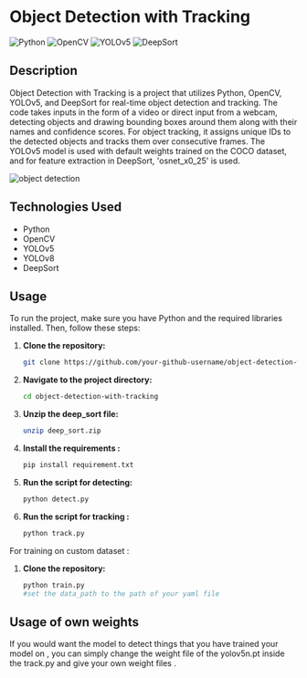 # Object Detection with Tracking

![Python](https://img.shields.io/badge/Python-3776AB?style=flat-square&logo=python&logoColor=white)
![OpenCV](https://img.shields.io/badge/OpenCV-27338e?style=flat-square&logo=opencv&logoColor=white)
![YOLOv5](https://img.shields.io/badge/YOLOv5-FFA500?style=flat-square&logo=PyTorch&logoColor=white)
![DeepSort](https://img.shields.io/badge/DeepSort-FF4500?style=flat-square&logoColor=white)

## Description
Object Detection with Tracking is a project that utilizes Python, OpenCV, YOLOv5, and DeepSort for real-time object detection and tracking. The code takes inputs in the form of a video or direct input from a webcam, detecting objects and drawing bounding boxes around them along with their names and confidence scores. For object tracking, it assigns unique IDs to the detected objects and tracks them over consecutive frames. The YOLOv5 model is used with default weights trained on the COCO dataset, and for feature extraction in DeepSort, 'osnet_x0_25' is used.

![object detection](https://learnopencv.com/wp-content/uploads/2024/01/object_detection.gif)

## Technologies Used
- Python
- OpenCV
- YOLOv5
- YOLOv8
- DeepSort

## Usage
To run the project, make sure you have Python and the required libraries installed. Then, follow these steps:

1. **Clone the repository:**
   ```bash
   git clone https://github.com/your-github-username/object-detection-with-tracking.git

2. **Navigate to the project directory:**
	  ```bash
      cd object-detection-with-tracking
      
3. **Unzip the deep_sort file:**
	  ```bash
      unzip deep_sort.zip 
4. **Install the requirements :**
   	```bash
    pip install requirement.txt
5. **Run the script for detecting:**
	```bash
    python detect.py

6. **Run the script for tracking :**
	```bash 
    python track.py

For training on custom dataset :
1. **Clone the repository:**
   ```bash
   python train.py
   #set the data_path to the path of your yaml file     
## Usage of own weights

If you would want the model to detect things that you have trained your model on , you can simply change the weight file of the yolov5n.pt inside the track.py and give your own weight files .
